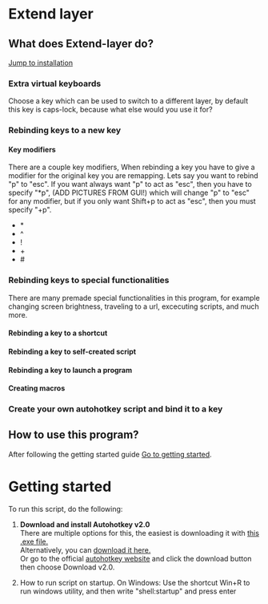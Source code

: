 # Extend layer
## What does Extend-layer do?
[Jump to installation](getting-started)
### Extra virtual keyboards
Choose a key which can be used to switch to a different layer, by default this key is caps-lock, because what else would you use it for?
### Rebinding keys to a new key
#### Key modifiers
There are a couple key modifiers,
When rebinding a key you have to give a modifier for the original key you are remapping. Lets say you want to rebind "p" to "esc". If you want always want "p" to act as "esc", then you have to specify "*p", (ADD PICTURES FROM GUI!) which will change "p" to "esc" for any modifier, but if you only want Shift+p to act as "esc", then you must specify "+p".
- \*
- \^
- \!
- \+
- \#

### Rebinding keys to special functionalities
There are many premade special functionalities in this program, for example changing screen brightness, traveling to a url, excecuting scripts, and much more.
#### Rebinding a key to a shortcut
#### Rebinding a key to self-created script
#### Rebinding a key to launch a program
#### Creating macros
### Create your own autohotkey script and bind it to a key

## How to use this program?
After following the getting started guide [Go to getting started](#getting-started).


# Getting started
To run this script, do the following:

1. __Download and install Autohotkey v2.0__ <br>
  There are multiple options for this, the easiest is downloading it with [this .exe file.](https://www.autohotkey.com/download/ahk-v2.exe) <br>
  Alternatively, you can [download it here.](https://www.autohotkey.com/download/) <br>
  Or go to the official [autohotkey website](https://www.autohotkey.com/) and click the download button then choose Download v2.0. <br>

3. How to run script on startup.
   On Windows:
   Use the shortcut Win+R to run windows utility, and then write "shell:startup" and press enter
